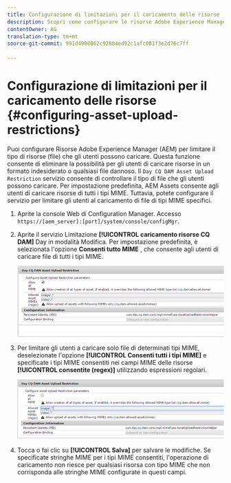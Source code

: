 ```yaml
---
title: Configurazione di limitazioni per il caricamento delle risorse
description: Scopri come configurare le risorse Adobe Experience Manager (AEM) per limitare il tipo di risorse (file) che gli utenti possono caricare.
contentOwner: AG
translation-type: tm+mt
source-git-commit: 991d4900862c92684ed92c1afc081f3e2d76c7ff

---
```



# Configurazione di limitazioni per il caricamento delle risorse {#configuring-asset-upload-restrictions}

Puoi configurare Risorse Adobe Experience Manager (AEM) per limitare il tipo di risorse (file) che gli utenti possono caricare. Questa funzione consente di eliminare la possibilità per gli utenti di caricare risorse in un formato indesiderato o qualsiasi file dannoso. Il `Day CQ DAM Asset Upload Restriction` servizio consente di controllare il tipo di file che gli utenti possono caricare. Per impostazione predefinita, AEM Assets consente agli utenti di caricare risorse di tutti i tipi MIME. Tuttavia, potete configurare il servizio per limitare gli utenti al caricamento di file di tipi MIME specifici.

1. Aprite la console Web di Configuration Manager. Accesso `https://[aem_server]:[port]/system/console/configMgr`.
1. Aprite il servizio Limitazione **[!UICONTROL caricamento risorse CQ DAM]** Day in modalità Modifica. Per impostazione predefinita, è selezionata l&#39;opzione **Consenti tutto MIME** , che consente agli utenti di caricare file di tutti i tipi MIME.

   ![chlimage_1-378](assets/chlimage_1-378.png)

1. Per limitare gli utenti a caricare solo file di determinati tipi MIME, deselezionate l&#39;opzione **[!UICONTROL Consenti tutti i tipi MIME]** e specificate i tipi MIME consentiti nei campi MIME delle risorse **[!UICONTROL consentite (regex)]** utilizzando espressioni regolari.

   ![chlimage_1-379](assets/chlimage_1-379.png)

1. Tocca o fai clic su **[!UICONTROL Salva]** per salvare le modifiche. Se specificate stringhe MIME per i tipi MIME consentiti, l&#39;operazione di caricamento non riesce per qualsiasi risorsa con tipo MIME che non corrisponda alle stringhe MIME configurate in questi campi.

